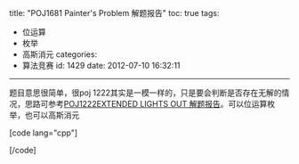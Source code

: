 title: "POJ1681 Painter's Problem 解题报告"
toc: true
tags:
  - 位运算
  - 枚举
  - 高斯消元
categories:
  - 算法竞赛
id: 1429
date: 2012-07-10 16:32:11
---

题目意思很简单，很poj 1222其实是一模一样的，只是要会判断是否存在无解的情况，思路可参考[POJ1222EXTENDED LIGHTS OUT 解题报告](/archives/1427 "POJ1222EXTENDED LIGHTS OUT 解题报告")。可以位运算枚举，也可以高斯消元

[code lang="cpp"]


[/code]